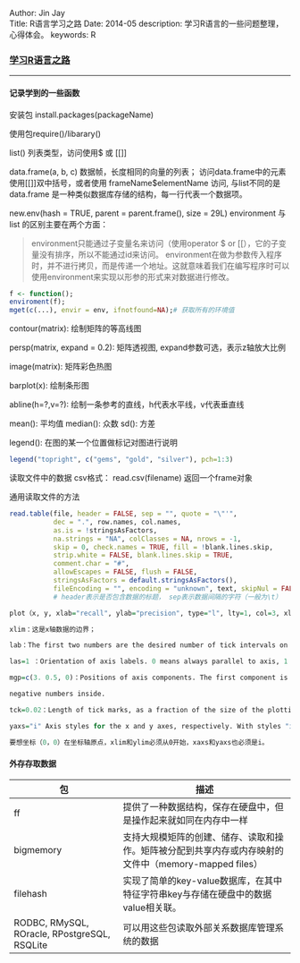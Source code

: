 Author: Jin Jay  
Title: R语言学习之路
Date: 2014-05
description: 学习R语言的一些问题整理，心得体会。 
keywords: R


### [学习R语言之路](https://github.com/ijinjay/R)

---

#### 记录学到的一些函数
安装包 install.packages(packageName)

使用包require()/libarary()

list() 列表类型，访问使用$ 或 [[]] 

data.frame(a, b, c) 数据帧，长度相同的向量的列表； 访问data.frame中的元素使用[[]]双中括号，或者使用 frameName$elementName 访问, 与list不同的是data.frame 是一种类似数据库存储的结构，每一行代表一个数据项。

new.env(hash = TRUE, parent = parent.frame(), size = 29L) environment 与 list 的区别主要在两个方面：

> environment只能通过子变量名来访问（使用operator $ or [[），它的子变量没有排序，所以不能通过id来访问。
> environment在做为参数传入程序时，并不进行拷贝，而是传递一个地址。这就意味着我们在编写程序时可以使用environment来实现以形参的形式来对数据进行修改。

``` R
f <- function();
enviroment(f);
mget(c(...), envir = env, ifnotfound=NA);# 获取所有的环境值
```
contour(matrix): 绘制矩阵的等高线图

persp(matrix, expand = 0.2): 矩阵透视图, expand参数可选，表示z轴放大比例

image(matrix): 矩阵彩色热图

barplot(x): 绘制条形图

abline(h=?,v=?): 绘制一条参考的直线，h代表水平线，v代表垂直线

mean(): 平均值 median(): 众数 sd(): 方差 

legend(): 在图的某一个位置做标记对图进行说明

``` R
legend("topright", c("gems", "gold", "silver"), pch=1:3)
```

读取文件中的数据 csv格式： read.csv(filename) 返回一个frame对象

通用读取文件的方法

``` R
read.table(file, header = FALSE, sep = "", quote = "\"'",
           dec = ".", row.names, col.names,
           as.is = !stringsAsFactors,
           na.strings = "NA", colClasses = NA, nrows = -1,
           skip = 0, check.names = TRUE, fill = !blank.lines.skip,
           strip.white = FALSE, blank.lines.skip = TRUE,
           comment.char = "#",
           allowEscapes = FALSE, flush = FALSE,
           stringsAsFactors = default.stringsAsFactors(),
           fileEncoding = "", encoding = "unknown", text, skipNul = FALSE)
           # header表示是否包含数据的标题， sep表示数据间隔的字符（一般为\t）
```

```R
plot（x, y, xlab="recall", ylab="precision", type="l", lty=1, col=3, xlim=c(0,1), ylim=c(0, 0.04), lab=c(10, 10, 5), las=1, mgp=c(3. 0.5, 0), tck=0.02, xaxs="i", yaxs="i")

xlim：这是x轴数据的边界；

lab：The first two numbers are the desired number of tick intervals on the x and y axes respectively. The third number is the desired length of axis labels, in characters (including the decimal point.)

las=1 ：Orientation of axis labels. 0 means always parallel to axis, 1 means always horizontal, and 2 means always perpendicular to the axis.

mgp=c(3. 0.5, 0)：Positions of axis components. The first component is the distance from the axis label to the axis position, in text lines. The second component is the distance to the tick labels, and the final component is the distance from the axis position to the axis line (usually zero). Positive numbers measure outside the plot region,

negative numbers inside.

tck=0.02：Length of tick marks, as a fraction of the size of the plotting region. When tck is small (less than 0.5) the tick marks on the x and y axes are forced to be the same size.

yaxs="i" Axis styles for the x and y axes, respectively. With styles "i" (internal) and "r" (the default) tick marks always fall within the range of the data, however style "r" leaves a small amount of space at the edges. (S has other styles not implemented in R.)

要想坐标（0，0）在坐标轴原点，xlim和ylim必须从0开始，xaxs和yaxs也必须是i。
```

#### 外存存取数据
| 包 | 描述 |
|----|------|
| ff | 提供了一种数据结构，保存在硬盘中，但是操作起来就如同在内存中一样|
| bigmemory | 支持大规模矩阵的创建、储存、读取和操作。矩阵被分配到共享内存或内存映射的文件中（memory-mapped files） |
| filehash | 实现了简单的key-value数据库，在其中特征字符串key与存储在硬盘中的数据value相关联。 |
| RODBC, RMySQL, ROracle, RPostgreSQL, RSQLite | 可以用这些包读取外部关系数据库管理系统的数据 |

